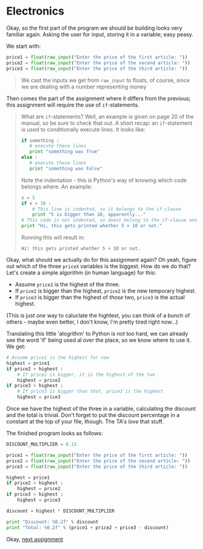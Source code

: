 # Electronics

Okay, so the first part of the program we should be building looks very familiar
again. Asking the user for input, storing it in a variable; easy peasy.

We start with:

```python
price1 = float(raw_input("Enter the price of the first article: "))
price2 = float(raw_input("Enter the price of the second article: "))
price3 = float(raw_input("Enter the price of the third article: "))
```

> We cast the inputs we get from `raw_input` to floats, of course, since we are
dealing with a number representing money

Then comes the part of the assignment where it differs from the previous; this 
assignment will require the use of `if`-statements. 

> What are `if`-statements? Well, an example is given on page 20 of the manual,
so be sure to check that out. A short recap: an `if`-statement is used to 
conditionally execute lines. It looks like:
>
> ```python
> if something :
>    # execute these lines
>    print "something was True"
> else :
>    # execute these lines
>    print "something was False"
>```
>
> Note the indentation - this is Python's way of knowing which code belongs 
where. An example:
> ```python
> x = 5
> if x > 10 :
>     # This line is indented, so it belongs to the if-clause
>     print "5 is bigger than 10, apparently..."
> # This code is not indented, so doest belong to the if-clause and gets executed
> print "Hi, this gets printed whether 5 > 10 or not."
> ```
> Running this will result in:
> ```
> Hi! this gets printed whether 5 > 10 or not.
> ```

Okay, what should we actually do for this assignment again? Oh yeah, figure out
which of the three `priceX` variables is the biggest. How do we do that? Let's 
create a simple algorithm (in human language) for this:

- Assume `price1` is the highest of the three. 
- If `price2` is bigger than the highest, `price2` is the new temporary highest.
- If `price3` is bigger than the  highest of *those* two, `price3` is the actual
highest.

(This is just *one* way to caluclate the hightest, you can think of a bunch
of others - maybe even better, I don't know, I'm pretty tired right now...)

Translating this little 'alogrithm' to Python is not too hard, we can already
see the word 'if' being used al over the place, so we know where to use it.
We get:

```python
# Assume price1 is the highest for now
highest = price1
if price2 > highest :
    # If price2 is bigger, it is the highest of the two
    highest = price2
if price3 > highest :
    # If price3 is bigger than that, price3 is the highest
    highest = price3
```

Once we have the highest of the three in a variable, calculating the discount
and the total is trivial. Don't forget to put the discount percentage in a 
constant at the top of your file, though. The TA's *love* that stuff.

The finished program looks as follows:

```python
DISCOUNT_MULTIPLIER = 0.15

price1 = float(raw_input("Enter the price of the first article: "))
price2 = float(raw_input("Enter the price of the second article: "))
price3 = float(raw_input("Enter the price of the third article: "))

highest = price1
if price2 > highest :
    highest = price2
if price3 > highest :
    highest = price3

discount = highest * DISCOUNT_MULTIPLIER

print "Discount: %0.2f" % discount
print "Total: %0.2f" % (price1 + price2 + price3 - discount)
```

Okay, [next assignment](othello2.md)